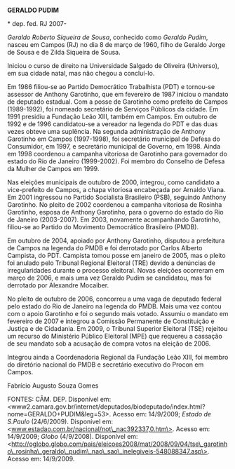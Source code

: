 **GERALDO PUDIM**

\* dep. fed. RJ 2007-

*Geraldo Roberto Siqueira de Sousa*, conhecido como *Geraldo Pudim*,
nasceu em Campos (RJ) no dia 8 de março de 1960, filho de Geraldo Jorge
de Sousa e de Zilda Siqueira de Sousa.

Iniciou o curso de direito na Universidade Salgado de Oliveira
(Universo), em sua cidade natal, mas não chegou a concluí-lo.

Em 1986 filiou-se ao Partido Democrático Trabalhista (PDT) e tornou-se
assessor de Anthony Garotinho, que em fevereiro de 1987 iniciou o
mandato de deputado estadual. Com a posse de Garotinho como prefeito de
Campos (1989-1992), foi nomeado secretário de Serviços Públicos da
cidade. Em 1991 presidiu a Fundação Leão XIII, também em Campos. Em
outubro de 1992 e de 1996 candidatou-se a vereador na legenda do PDT e
das duas vezes obteve uma suplência. Na segunda administração de Anthony
Garotinho em Campos (1997-1998), foi secretário municipal de Defesa do
Consumidor, em 1997, e secretário municipal de Governo, em 1998. Ainda
em 1998 coordenou a campanha vitoriosa de Garotinho para governador do
estado do Rio de Janeiro (1999-2002). Foi membro do Conselho de Defesa
da Mulher de Campos em 1999.

Nas eleições municipais de outubro de 2000, integrou, como candidato a
vice-prefeito de Campos, a chapa vitoriosa encabeçada por Arnaldo Viana.
Em 2001 ingressou no Partido Socialista Brasileiro (PSB), seguindo
Anthony Garotinho. No pleito de 2002 coordenou a campanha vitoriosa de
Rosinha Garotinho, esposa de Anthony Garotinho, para o governo do estado
do Rio de Janeiro (2003-2007). Em 2003, novamente acompanhando
Garotinho, filiou-se ao Partido do Movimento Democrático Brasileiro
(PMDB).

Em outubro de 2004, apoiado por Anthony Garotinho, disputou a prefeitura
de Campos na legenda do PMDB e foi derrotado por Carlos Alberto
Campista, do PDT. Campista tomou posse em janeiro de 2005, mas o pleito
foi anulado pelo Tribunal Regional Eleitoral (TRE) devido a denúncias de
irregularidades durante o processo eleitoral. Novas eleições ocorreram
em março de 2006, e mais uma vez Geraldo Pudim se candidatou, mas foi
derrotado por Alexandre Mocaiber.

No pleito de outubro de 2006, concorreu a uma vaga de deputado federal
pelo estado do Rio de Janeiro na legenda do PMDB. Mais uma vez contou
com o apoio Garotinho e foi o segundo mais votado. Assumiu o mandato em
fevereiro de 2007 e integrou a Comissão Permanente de Constituição e
Justiça e de Cidadania. Em 2009, o Tribunal Superior Eleitoral (TSE)
rejeitou um recurso do Ministério Público Eleitoral (MPE) que requereu a
cassação de seu mandato sob a acusação de compra votos na eleição de
2006.

Integrou ainda a Coordenadoria Regional da Fundação Leão XIII, foi
membro do diretório nacional do PMDB e secretário executivo do Procon em
Campos.

Fabrício Augusto Souza Gomes

FONTES: CÂM. DEP. Disponível em:
\<www2.camara.gov.br/internet/deputados/biodeputado/index.html?nome=GERALDO+PUDIM&leg=53\>.
Acesso em: 14/9/2009; *Estado de S.Paulo* (24/6/2009). Disponível em:
\<www.estadao.com.br/nacional/not\_nac392337,0.htm\>. Acesso em:
14/9/2009; *Globo* (4/9/2008). Disponível em:
\<http://oglobo.globo.com/pais/eleicoes2008/mat/2008/09/04/tse\_garotinho\_rosinha\_geraldo\_pudim\_nao\_sao\_inelegiveis-548088347.asp\>.
Acesso em: 14/9/2009.
